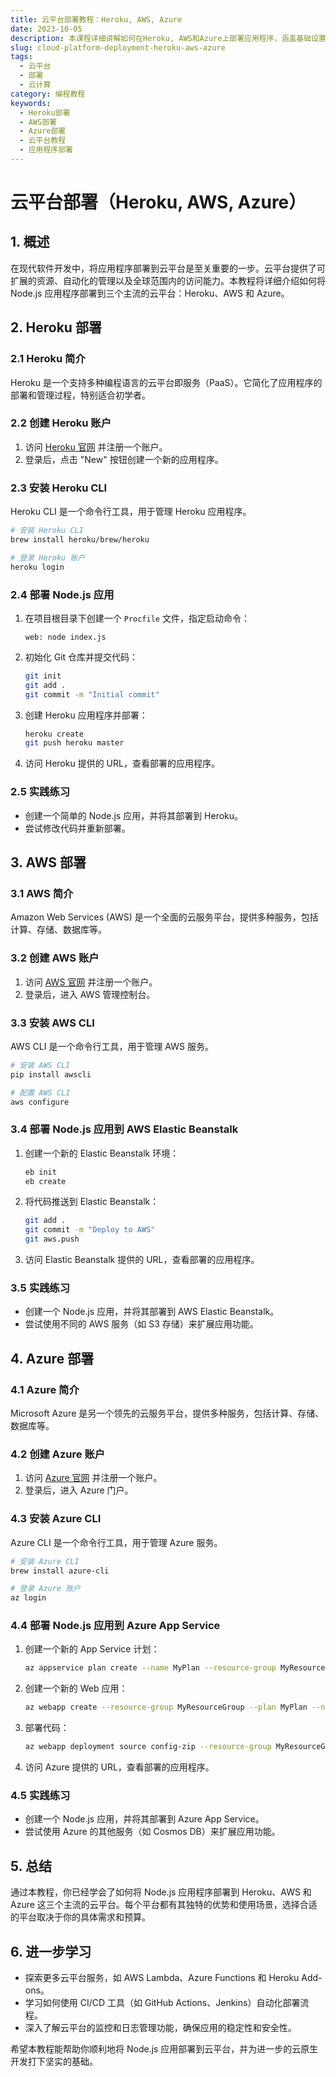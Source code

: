 ```yaml
---
title: 云平台部署教程：Heroku, AWS, Azure
date: 2023-10-05
description: 本课程详细讲解如何在Heroku, AWS和Azure上部署应用程序，涵盖基础设置、环境配置及高级功能。
slug: cloud-platform-deployment-heroku-aws-azure
tags:
  - 云平台
  - 部署
  - 云计算
category: 编程教程
keywords:
  - Heroku部署
  - AWS部署
  - Azure部署
  - 云平台教程
  - 应用程序部署
---
```


# 云平台部署（Heroku, AWS, Azure）

## 1. 概述

在现代软件开发中，将应用程序部署到云平台是至关重要的一步。云平台提供了可扩展的资源、自动化的管理以及全球范围内的访问能力。本教程将详细介绍如何将 Node.js 应用程序部署到三个主流的云平台：Heroku、AWS 和 Azure。

## 2. Heroku 部署

### 2.1 Heroku 简介

Heroku 是一个支持多种编程语言的云平台即服务（PaaS）。它简化了应用程序的部署和管理过程，特别适合初学者。

### 2.2 创建 Heroku 账户

1. 访问 [Heroku 官网](https://www.heroku.com/) 并注册一个账户。
2. 登录后，点击 "New" 按钮创建一个新的应用程序。

### 2.3 安装 Heroku CLI

Heroku CLI 是一个命令行工具，用于管理 Heroku 应用程序。

```bash
# 安装 Heroku CLI
brew install heroku/brew/heroku

# 登录 Heroku 账户
heroku login
```

### 2.4 部署 Node.js 应用

1. 在项目根目录下创建一个 `Procfile` 文件，指定启动命令：

   ```plaintext
   web: node index.js
   ```

2. 初始化 Git 仓库并提交代码：

   ```bash
   git init
   git add .
   git commit -m "Initial commit"
   ```

3. 创建 Heroku 应用程序并部署：

   ```bash
   heroku create
   git push heroku master
   ```

4. 访问 Heroku 提供的 URL，查看部署的应用程序。

### 2.5 实践练习

- 创建一个简单的 Node.js 应用，并将其部署到 Heroku。
- 尝试修改代码并重新部署。

## 3. AWS 部署

### 3.1 AWS 简介

Amazon Web Services (AWS) 是一个全面的云服务平台，提供多种服务，包括计算、存储、数据库等。

### 3.2 创建 AWS 账户

1. 访问 [AWS 官网](https://aws.amazon.com/) 并注册一个账户。
2. 登录后，进入 AWS 管理控制台。

### 3.3 安装 AWS CLI

AWS CLI 是一个命令行工具，用于管理 AWS 服务。

```bash
# 安装 AWS CLI
pip install awscli

# 配置 AWS CLI
aws configure
```

### 3.4 部署 Node.js 应用到 AWS Elastic Beanstalk

1. 创建一个新的 Elastic Beanstalk 环境：

   ```bash
   eb init
   eb create
   ```

2. 将代码推送到 Elastic Beanstalk：

   ```bash
   git add .
   git commit -m "Deploy to AWS"
   git aws.push
   ```

3. 访问 Elastic Beanstalk 提供的 URL，查看部署的应用程序。

### 3.5 实践练习

- 创建一个 Node.js 应用，并将其部署到 AWS Elastic Beanstalk。
- 尝试使用不同的 AWS 服务（如 S3 存储）来扩展应用功能。

## 4. Azure 部署

### 4.1 Azure 简介

Microsoft Azure 是另一个领先的云服务平台，提供多种服务，包括计算、存储、数据库等。

### 4.2 创建 Azure 账户

1. 访问 [Azure 官网](https://azure.microsoft.com/) 并注册一个账户。
2. 登录后，进入 Azure 门户。

### 4.3 安装 Azure CLI

Azure CLI 是一个命令行工具，用于管理 Azure 服务。

```bash
# 安装 Azure CLI
brew install azure-cli

# 登录 Azure 账户
az login
```

### 4.4 部署 Node.js 应用到 Azure App Service

1. 创建一个新的 App Service 计划：

   ```bash
   az appservice plan create --name MyPlan --resource-group MyResourceGroup --sku B1 --is-linux
   ```

2. 创建一个新的 Web 应用：

   ```bash
   az webapp create --resource-group MyResourceGroup --plan MyPlan --name MyUniqueAppName --runtime "NODE|14-lts"
   ```

3. 部署代码：

   ```bash
   az webapp deployment source config-zip --resource-group MyResourceGroup --name MyUniqueAppName --src app.zip
   ```

4. 访问 Azure 提供的 URL，查看部署的应用程序。

### 4.5 实践练习

- 创建一个 Node.js 应用，并将其部署到 Azure App Service。
- 尝试使用 Azure 的其他服务（如 Cosmos DB）来扩展应用功能。

## 5. 总结

通过本教程，你已经学会了如何将 Node.js 应用程序部署到 Heroku、AWS 和 Azure 这三个主流的云平台。每个平台都有其独特的优势和使用场景，选择合适的平台取决于你的具体需求和预算。

## 6. 进一步学习

- 探索更多云平台服务，如 AWS Lambda、Azure Functions 和 Heroku Add-ons。
- 学习如何使用 CI/CD 工具（如 GitHub Actions、Jenkins）自动化部署流程。
- 深入了解云平台的监控和日志管理功能，确保应用的稳定性和安全性。

希望本教程能帮助你顺利地将 Node.js 应用部署到云平台，并为进一步的云原生开发打下坚实的基础。